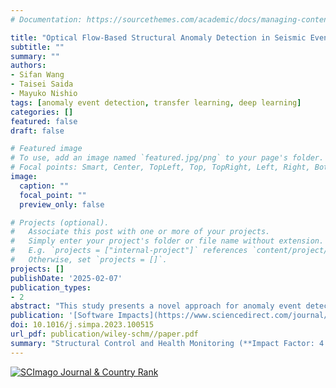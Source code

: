 ```yaml
---
# Documentation: https://sourcethemes.com/academic/docs/managing-content/

title: "Optical Flow-Based Structural Anomaly Detection in Seismic Events From Video Data Combined With Computational Cost Reduction Through Deep Learning"
subtitle: ""
summary: ""
authors:
- Sifan Wang
- Taisei Saida
- Mayuko Nishio
tags: [anomaly event detection, transfer learning, deep learning]
categories: []
featured: false
draft: false

# Featured image
# To use, add an image named `featured.jpg/png` to your page's folder.
# Focal points: Smart, Center, TopLeft, Top, TopRight, Left, Right, BottomLeft, Bottom, BottomRight.
image:
  caption: ""
  focal_point: ""
  preview_only: false

# Projects (optional).
#   Associate this post with one or more of your projects.
#   Simply enter your project's folder or file name without extension.
#   E.g. `projects = ["internal-project"]` references `content/project/deep-learning/index.md`.
#   Otherwise, set `projects = []`.
projects: []
publishDate: '2025-02-07'
publication_types:
- 2
abstract: "This study presents a novel approach for anomaly event detection in large-scale civil structures by integrating transfer learning (TL) techniques with extended node strength network analysis based on video data. By leveraging TL with BEiT + UPerNet pretrained models, the method identifies structural Region-of-Uninterest (RoU), such as windows and doors. Following this identification, the extended node strength network uses rich visual information from the video data, concentrating on structural components to detect disturbances in the nonlinearity vector field within these components. The proposed framework provides a comprehensive solution for anomaly detection, achieving high accuracy and reliability in identifying deviations from normal behavior. The approach was validated through two large-scale structural shaking table tests, which included both pronounced shear cracks and tiny cracks. The detection and quantitative analysis results demonstrated the effectiveness and robustness of the method in detecting varying degrees of anomalies in civil structural components. Additionally, the integration of TL techniques improved computational efficiency by approximately 10%, with a positive correlation observed between this efficiency gain and the proportion of structural RoUs in the video. This study advances anomaly detection in large-scale structures, offering a promising approach to enhancing safety and maintenance practices in critical infrastructure." 
publication: '[Software Impacts](https://www.sciencedirect.com/journal/software-impacts) (**Impact Factor: 2.1**)'
doi: 10.1016/j.simpa.2023.100515
url_pdf: publication/wiley-schm//paper.pdf
summary: "Structural Control and Health Monitoring (**Impact Factor: 4.6** in 2023)"
---
```

<a href="https://www.scimagojr.com/journalsearch.php?q=12246&amp;tip=sid&amp;exact=no" title="SCImago Journal &amp; Country Rank"><img border="0" src="https://www.scimagojr.com/journal_img.php?id=12246" alt="SCImago Journal &amp; Country Rank"  /></a>
